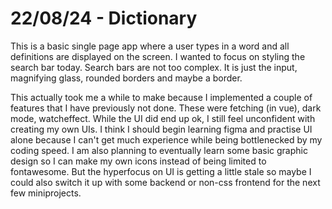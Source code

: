 # 22/08/24 - Dictionary
This is a basic single page app where a user types in a word and all definitions are displayed on the screen. I wanted to focus on styling the search bar today. Search bars are not too complex. It is just the input, magnifying glass, rounded borders and maybe a border.

This actually took me a while to make because I implemented a couple of features that I have previously not done. These were fetching (in vue), dark mode, watcheffect. While the UI did end up ok, I still feel unconfident with creating my own UIs. I think I should begin learning figma and practise UI alone because I can't get much experience while being bottlenecked by my coding speed. I am also planning to eventually learn some basic graphic design so I can make my own icons instead of being limited to fontawesome. But the hyperfocus on UI is getting a little stale so maybe I could also switch it up with some backend or non-css frontend for the next few miniprojects.

